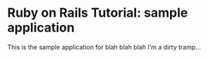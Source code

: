 # Ruby on Rails Tutorial: sample application

This is the sample application for blah blah blah I'm a dirty tramp...